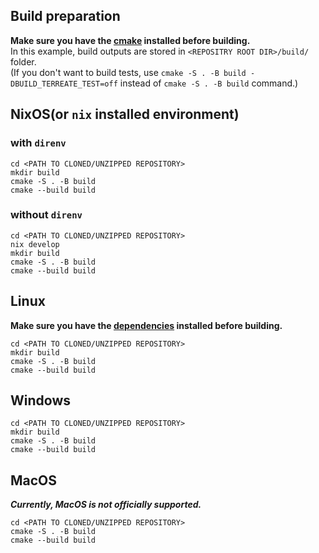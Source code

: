 ## Build preparation
**Make sure you have the [cmake](https://cmake.org/) installed before building.**\
In this example, build outputs are stored in `<REPOSITRY ROOT DIR>/build/` folder.\
(If you don't want to build tests, use `cmake -S . -B build -DBUILD_TERREATE_TEST=off` instead of `cmake -S . -B build` command.)

## NixOS(or `nix` installed environment)
### with `direnv`
```shell
cd <PATH TO CLONED/UNZIPPED REPOSITORY>
mkdir build
cmake -S . -B build
cmake --build build
```

### without `direnv`
```shell
cd <PATH TO CLONED/UNZIPPED REPOSITORY>
nix develop
mkdir build
cmake -S . -B build
cmake --build build
```

## Linux
**Make sure you have the [dependencies](./deps.md) installed before building.**
```shell
cd <PATH TO CLONED/UNZIPPED REPOSITORY>
mkdir build
cmake -S . -B build
cmake --build build
```

## Windows
```shell
cd <PATH TO CLONED/UNZIPPED REPOSITORY>
mkdir build
cmake -S . -B build
cmake --build build
```

## MacOS
***Currently, MacOS is not officially supported.***
```shell
cd <PATH TO CLONED/UNZIPPED REPOSITORY>
cmake -S . -B build
cmake --build build
```
